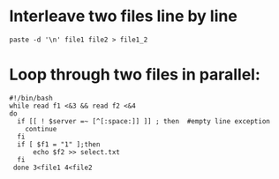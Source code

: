# Interleave two files line by line
 ```
paste -d '\n' file1 file2 > file1_2
```

# Loop through two files in parallel:
  ```
  #!/bin/bash
  while read f1 <&3 && read f2 <&4
  do
    if [[ ! $server =~ [^[:space:]] ]] ; then  #empty line exception
      continue
    fi
    if [ $f1 = "1" ];then
        echo $f2 >> select.txt
    fi
   done 3<file1 4<file2
  
  ```

